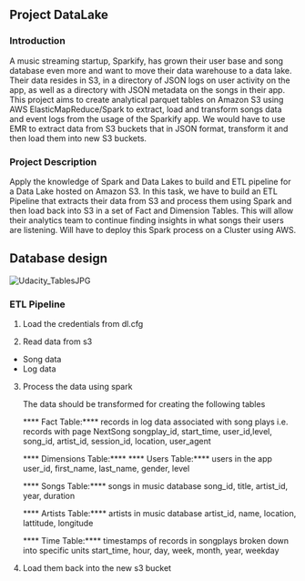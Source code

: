 ## Project DataLake

### Introduction
A music streaming startup, Sparkify, has grown their user base and song database even more and want to move their data warehouse to a data lake. Their data resides in S3, in a directory of JSON logs on user activity on the app, as well as a directory with JSON metadata on the songs in their app. This project aims to create analytical parquet tables on Amazon S3 using AWS ElasticMapReduce/Spark to extract, load and transform songs data and event logs from the usage of the Sparkify app. We would have to use EMR to extract data from S3 buckets that in JSON format, transform it and then load them into new S3 buckets.

### Project Description

Apply the knowledge of Spark and Data Lakes to build and ETL pipeline for a Data Lake hosted on Amazon S3. In this task, we have to build an ETL Pipeline that extracts their data from S3 and process them using Spark and then load back into S3 in a set of Fact and Dimension Tables. This will allow their analytics team to continue finding insights in what songs their users are listening. Will have to deploy this Spark process on a Cluster using AWS.

## Database design
![Udacity_TablesJPG](https://github.com/Kuriankkr/Udacity-Nanodegree-Data-Engineering/blob/master/Cloud%20Data%20Warehouses/Project%20Data%20Warehouse/Udacity_TablesJPG.JPG)

### ETL Pipeline

1) Load the credentials from dl.cfg

2) Read data from s3

  - Song data
  - Log data
  
3) Process the data using spark
   
   The data should be transformed for creating the following tables
   
   **** Fact Table:**** records in log data associated with song plays i.e. records with page NextSong
   songplay_id, start_time, user_id,level, song_id, artist_id, session_id, location, user_agent
    
   **** Dimensions Table:****
   **** Users Table:****  users in the app
    user_id, first_name, last_name, gender, level
    
   **** Songs Table:****  songs in music database
    song_id, title, artist_id, year, duration
    
   **** Artists Table:****  artists in music database
    artist_id, name, location, lattitude, longitude
    
   **** Time Table:****  timestamps of records in songplays broken down into specific units
    start_time, hour, day, week, month, year, weekday

4) Load them back into the new s3 bucket

